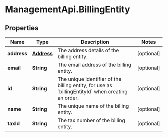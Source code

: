# ManagementApi.BillingEntity

## Properties

Name | Type | Description | Notes
------------ | ------------- | ------------- | -------------
**address** | [**Address**](Address.md) | The address details of the billing entity. | [optional] 
**email** | **String** | The email address of the billing entity. | [optional] 
**id** | **String** | The unique identifier of the billing entity, for use as &#x60;billingEntityId&#x60; when creating an order. | [optional] 
**name** | **String** | The unique name of the billing entity. | [optional] 
**taxId** | **String** | The tax number of the billing entity. | [optional] 


